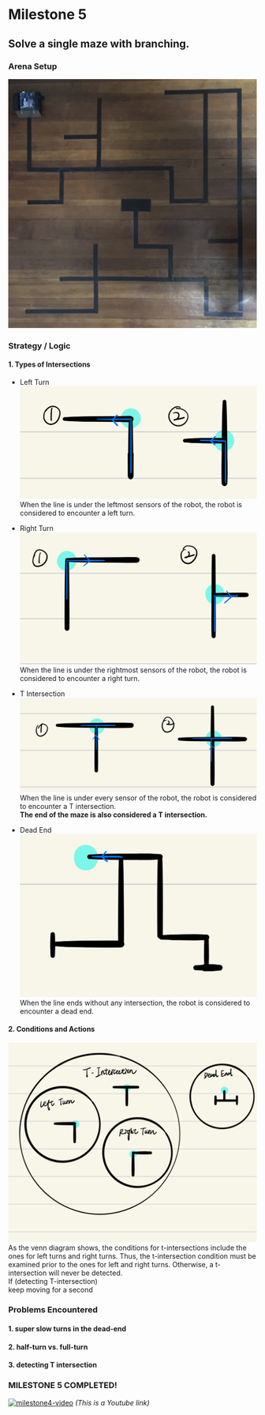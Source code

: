 
# Milestone 5
## Solve a single maze with branching.

### Arena Setup
![arena5](arena5.jpg)



### Strategy / Logic
#### 1. Types of Intersections
- Left Turn  
![leftTurn](leftTurn.jpeg)
When the line is under the leftmost sensors of the robot, the robot is considered to encounter a left turn.  

- Right Turn  
![rightTurn](rightTurn.jpeg)
When the line is under the rightmost sensors of the robot, the robot is considered to encounter a right turn.  

- T Intersection  
![tIntersection](tIntersection.jpeg)
When the line is under every sensor of the robot, the robot is considered to encounter a T intersection.  
**The end of the maze is also considered a T intersection.**

- Dead End  
![deadend](deadend.jpeg)
When the line ends without any intersection, the robot is considered to encounter a dead end.

#### 2. Conditions and Actions
![venn](venn.jpeg)
As the venn diagram shows, the conditions for t-intersections include the ones for left turns and right turns. Thus, the t-intersection condition must be examined prior to the ones for left and right turns. Otherwise, a t-intersection will never be detected.   
If (detecting T-intersection)   
  keep moving for a second


### Problems Encountered

#### 1. super slow turns in the dead-end

#### 2. half-turn vs. full-turn

#### 3. detecting T intersection


  
### MILESTONE 5 COMPLETED!   
[![milestone4-video](http://img.youtube.com/vi/qSIA5p916dI/0.jpg)](https://www.youtube.com/watch?v=qSIA5p916dI)
*(This is a Youtube link)*  

